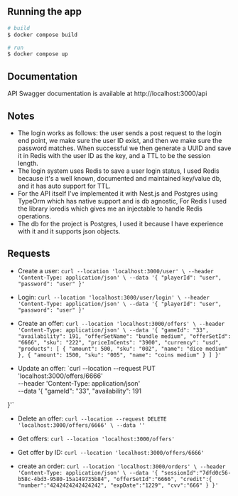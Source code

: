 

## Running the app

```bash
# build
$ docker compose build

# run
$ docker compose up
```

## Documentation

API Swagger documentation is available at http://localhost:3000/api

## Notes

* The login works as follows: the user sends a post request to the login end point, we make sure the user ID exist, and then we make sure the password matches. When successful we then generate a UUID and save it in Redis with the user ID as the key, and a TTL to be the session length. 
* The login system uses Redis to save a user login status, I used Redis because it's a well known, documented and maintained key/value db, and it has auto support for TTL.
* For the API itself I've implemented it with Nest.js and Postgres using TypeOrm which has native support and is db agnostic, For Redis I used the library ioredis which gives me an injectable to handle Redis operations.
* The db for the project is Postgres, I used it because I have experience with it and it supports json objects.


## Requests

* Create a user:  `curl --location 'localhost:3000/user' \
  --header 'Content-Type: application/json' \
  --data '{
  "playerId": "user",
  "password": "user"
  }'`
  
* Login:  `curl --location 'localhost:3000/user/login' \
  --header 'Content-Type: application/json' \
  --data '{
  "playerId": "user",
  "password": "user"
  }'`
  
* Create an offer:  `curl --location 'localhost:3000/offers' \
--header 'Content-Type: application/json' \
--data '{
"gameId": "33",
"availability": 191,
"offerSetName": "bundle medium",
"offerSetId": "6666",
"sku": "222",
"priceInCents": "3900",
"currency": "usd",
"products": [
{
"amount": 500,
"sku": "002",
"name": "dice medium"
},
{
"amount": 1500,
"sku": "005",
"name": "coins medium"
}
]
}'`
   
* Update an offer: `curl --location --request PUT 'localhost:3000/offers/6666' \
  --header 'Content-Type: application/json' \
  --data '{
  "gameId": "33",
  "availability": 191

}'`

* Delete an offer: `curl --location --request DELETE 'localhost:3000/offers/6666' \
  --data ''`
  
* Get offers: `curl --location 'localhost:3000/offers'`

* Get offer by ID:  `curl --location 'localhost:3000/offers/6666'`

* create an order: `curl --location 'localhost:3000/orders' \
  --header 'Content-Type: application/json' \
  --data '{
  "sessionId":"7dfd0c56-b58c-4bd3-9580-15a149735b84",
  "offerSetId":"6666",
  "credit":{
  "number":"4242424242424242",
  "expDate":"1229",
  "cvv":"666"
  }
  }'`